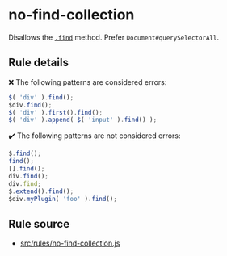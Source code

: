 # no-find-collection

Disallows the [`.find`](https://api.jquery.com/find/) method. Prefer `Document#querySelectorAll`.

## Rule details

❌ The following patterns are considered errors:
```js
$( 'div' ).find();
$div.find();
$( 'div' ).first().find();
$( 'div' ).append( $( 'input' ).find() );
```

✔️ The following patterns are not considered errors:
```js
$.find();
find();
[].find();
div.find();
div.find;
$.extend().find();
$div.myPlugin( 'foo' ).find();
```

## Rule source

* [src/rules/no-find-collection.js](/src/rules/no-find-collection.js)
